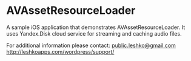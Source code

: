 # AVAssetResourceLoader
 A sample iOS application that demonstrates AVAssetResourceLoader.
 It uses Yandex.Disk cloud service for streaming and caching audio files.
 
 For additional information please contact: 
 public.leshko@gmail.com
 http://leshkoapps.com/wordpress/support/
 
